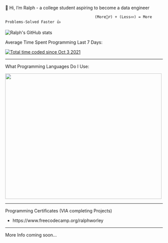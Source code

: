 👋 Hi, I’m Ralph - a college student aspiring to become a data engineer
                                               
                                               
                                            (More👷‍♂️) + (Less💤) = More Problems-Solved Faster 👍
                                                     
![Ralph's GitHub stats](https://github-readme-stats.vercel.app/api?username=2EZ-Yo&show_icons=true&theme=dark)

<p>Average Time Spent Programming Last 7 Days:</p><a href="https://wakatime.com/@9428bc72-cd7a-4776-a29e-a6bd77d54e3c"><img src="https://wakatime.com/badge/user/9428bc72-cd7a-4776-a29e-a6bd77d54e3c.svg" alt="Total time coded since Oct 3 2021" /></a>

<hr>

<p>What Programming Languages Do I Use:</p>

<a href="https://wakatime.com"><img src="https://wakatime.com/share/@9428bc72-cd7a-4776-a29e-a6bd77d54e3c/580e4ca3-4a8e-4e36-b5bb-ee161c8019c3.png" style="height: 400px; width: 500px;"/></a>

<hr>

<p>Programming Certificates (VIA completing Projects)</p>
<ul>
  <li>https://www.freecodecamp.org/ralphworley</li>
</ul>

<hr>

<p>More Info coming soon...</p>
